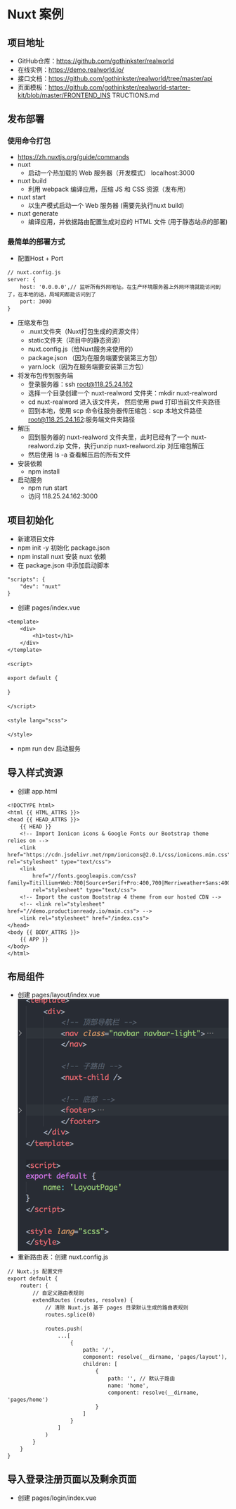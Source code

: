 # Nuxt 案例
## 项目地址
- GitHub仓库：https://github.com/gothinkster/realworld
- 在线实例：https://demo.realworld.io/
- 接口文档：https://github.com/gothinkster/realworld/tree/master/api
- 页面模板：https://github.com/gothinkster/realworld-starter-kit/blob/master/FRONTEND_INS
TRUCTIONS.md


## 发布部署
### 使用命令打包
- https://zh.nuxtjs.org/guide/commands
- nuxt
    - 启动一个热加载的 Web 服务器（开发模式） localhost:3000
- nuxt build
    - 利用 webpack 编译应用，压缩 JS 和 CSS 资源（发布用）
- nuxt start
    - 以生产模式启动一个 Web 服务器 (需要先执行nuxt build)
- nuxt generate
    - 编译应用，并依据路由配置生成对应的 HTML 文件 (用于静态站点的部署)

### 最简单的部署方式
- 配置Host + Port
```
// nuxt.config.js
server: {
    host: '0.0.0.0',// 监听所有外网地址。在生产环境服务器上外网环境就能访问到了，在本地的话，局域网都能访问到了
    port: 3000
}
```
- 压缩发布包
    - .nuxt文件夹（Nuxt打包生成的资源文件）
    - static文件夹（项目中的静态资源）
    - nuxt.config.js（给Nuxt服务来使用的）
    - package.json （因为在服务端要安装第三方包）
    - yarn.lock（因为在服务端要安装第三方包）
- 将发布包传到服务端
    - 登录服务器：ssh root@118.25.24.162
    - 选择一个目录创建一个 nuxt-realword 文件夹：mkdir nuxt-realword
    - cd nuxt-realword 进入该文件夹， 然后使用 pwd 打印当前文件夹路径
    - 回到本地，使用 scp 命令往服务器传压缩包：scp 本地文件路径 root@118.25.24.162:服务端文件夹路径
- 解压
    - 回到服务器的 nuxt-realword 文件夹里，此时已经有了一个 nuxt-realword.zip 文件，执行unzip nuxt-realword.zip 对压缩包解压
    - 然后使用 ls -a 查看解压后的所有文件
- 安装依赖
    - npm install
- 启动服务
    - npm run start
    - 访问 118.25.24.162:3000

## 项目初始化
- 新建项目文件
- npm init -y 初始化 package.json
- npm install nuxt 安装 nuxt 依赖
- 在 package.json 中添加启动脚本
```
"scripts": { 
    "dev": "nuxt" 
}
```
- 创建 pages/index.vue
```
<template>
    <div>
        <h1>test</h1>
    </div>
</template>

<script>

export default {
  
}

</script>

<style lang="scss">

</style>
```
- npm run dev 启动服务

## 导入样式资源
- 创建 app.html
```
<!DOCTYPE html>
<html {{ HTML_ATTRS }}>
<head {{ HEAD_ATTRS }}>
    {{ HEAD }}
    <!-- Import Ionicon icons & Google Fonts our Bootstrap theme relies on -->
    <link href="https://cdn.jsdelivr.net/npm/ionicons@2.0.1/css/ionicons.min.css" rel="stylesheet" type="text/css">
    <link
        href="//fonts.googleapis.com/css?family=Titillium+Web:700|Source+Serif+Pro:400,700|Merriweather+Sans:400,700|Source+Sans+Pro:400,300,600,700,300italic,400italic,600italic,700italic"
        rel="stylesheet" type="text/css">
    <!-- Import the custom Bootstrap 4 theme from our hosted CDN -->
    <!-- <link rel="stylesheet" href="//demo.productionready.io/main.css"> -->
    <link rel="stylesheet" href="/index.css">
</head>
<body {{ BODY_ATTRS }}>
    {{ APP }}
</body>
</html>
```

## 布局组件
- 创建 pages/layout/index.vue
![](./images/Nuxt_realword_布局组件.jpg)
- 重新路由表：创建 nuxt.config.js
```
// Nuxt.js 配置文件
export default {
    router: {
        // 自定义路由表规则
        extendRoutes (routes, resolve) {
            // 清除 Nuxt.js 基于 pages 目录默认生成的路由表规则
            routes.splice(0)

            routes.push(
                ...[
                    {
                        path: '/',
                        component: resolve(__dirname, 'pages/layout'),
                        children: [
                            {
                                path: '', // 默认子路由
                                name: 'home',
                                component: resolve(__dirname, 'pages/home')
                            }
                        ]
                    }
                ]
            )
        }
    }
}
```

## 导入登录注册页面以及剩余页面
- 创建 pages/login/index.vue